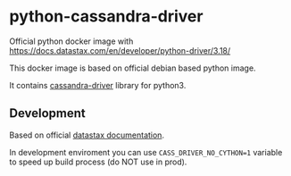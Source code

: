 # python-cassandra-driver
Official python docker image with https://docs.datastax.com/en/developer/python-driver/3.18/

This docker image is based on official debian based python image.

It contains [cassandra-driver](https://github.com/datastax/python-driver) library for python3.

## Development
Based on official [datastax documentation](https://docs.datastax.com/en/developer/python-driver/3.18/).

In development enviroment you can use `CASS_DRIVER_NO_CYTHON=1` variable to speed up build process (do NOT use in prod).
